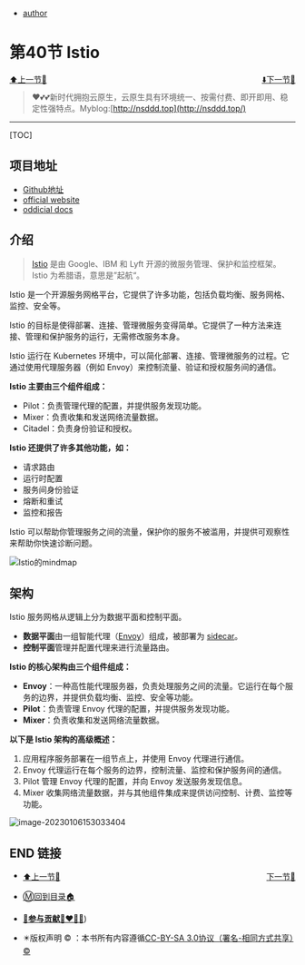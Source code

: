 + [author](http://nsddd.top)

# 第40节 Istio

<div><a href = '39.md' style='float:left'>⬆️上一节🔗  </a><a href = '41.md' style='float: right'>  ⬇️下一节🔗</a></div>
<br>

> ❤️💕💕新时代拥抱云原生，云原生具有环境统一、按需付费、即开即用、稳定性强特点。Myblog:[http://nsddd.top](http://nsddd.top/)

---
[TOC]

## 项目地址

+ [Github地址](https://github.com/istio/istio)
+ [official website](https://istio.io/latest)
+ [oddicial docs](https://istio.io/latest/zh/docs/concepts/traffic-management/)



## 介绍

> [Istio](https://istio.io/) 是由 Google、IBM 和 Lyft 开源的微服务管理、保护和监控框架。Istio 为希腊语，意思是”起航“。

Istio 是一个开源服务网格平台，它提供了许多功能，包括负载均衡、服务网格、监控、安全等。

Istio 的目标是使得部署、连接、管理微服务变得简单。它提供了一种方法来连接、管理和保护服务的运行，无需修改服务本身。

Istio 运行在 Kubernetes 环境中，可以简化部署、连接、管理微服务的过程。它通过使用代理服务器（例如 Envoy）来控制流量、验证和授权服务间的通信。

**Istio 主要由三个组件组成：**

+ Pilot：负责管理代理的配置，并提供服务发现功能。
+ Mixer：负责收集和发送网络流量数据。
+ Citadel：负责身份验证和授权。

**Istio 还提供了许多其他功能，如：**

+ 请求路由
+ 运行时配置
+ 服务间身份验证
+ 熔断和重试
+ 监控和报告

Istio 可以帮助你管理服务之间的流量，保护你的服务不被滥用，并提供可观察性来帮助你快速诊断问题。

![Istio的mindmap](https://sm.nsddd.top/sm202304162251167.png)



## 架构

Istio 服务网格从逻辑上分为数据平面和控制平面。

+ **数据平面**由一组智能代理（[Envoy](https://www.envoyproxy.io/)）组成，被部署为 [sidecar](https://jimmysong.io/kubernetes-handbook/GLOSSARY.html#sidecar)。
+ **控制平面**管理并配置代理来进行流量路由。



**Istio 的核心架构由三个组件组成：**

+ **Envoy**：一种高性能代理服务器，负责处理服务之间的流量。它运行在每个服务的边界，并提供负载均衡、监控、安全等功能。
+ **Pilot**：负责管理 Envoy 代理的配置，并提供服务发现功能。
+ **Mixer**：负责收集和发送网络流量数据。



**以下是 Istio 架构的高级概述：**

1. 应用程序服务部署在一组节点上，并使用 Envoy 代理进行通信。
2. Envoy 代理运行在每个服务的边界，控制流量、监控和保护服务间的通信。
3. Pilot 管理 Envoy 代理的配置，并向 Envoy 发送服务发现信息。
4. Mixer 收集网络流量数据，并与其他组件集成来提供访问控制、计费、监控等功能。

![image-20230106153033404](http://sm.nsddd.top/sm202301061530498.png)





## END 链接
<ul><li><div><a href = '39.md' style='float:left'>⬆️上一节🔗  </a><a href = '41.md' style='float: right'>  ️下一节🔗</a></div></li></ul>

+ [Ⓜ️回到目录🏠](../README.md)

+ [**🫵参与贡献💞❤️‍🔥💖**](https://nsddd.top/archives/contributors))

+ ✴️版权声明 &copy; ：本书所有内容遵循[CC-BY-SA 3.0协议（署名-相同方式共享）&copy;](http://zh.wikipedia.org/wiki/Wikipedia:CC-by-sa-3.0协议文本) 

